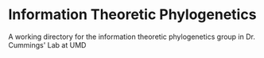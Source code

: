 # Information Theoretic Phylogenetics 

A working directory for the information theoretic phylogenetics group in Dr. Cummings' Lab at UMD
